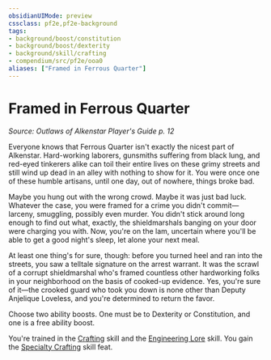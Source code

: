 ```yaml
---
obsidianUIMode: preview
cssclass: pf2e,pf2e-background
tags:
- background/boost/constitution
- background/boost/dexterity
- background/skill/crafting
- compendium/src/pf2e/ooa0
aliases: ["Framed in Ferrous Quarter"]
---
```

# Framed in Ferrous Quarter
*Source: Outlaws of Alkenstar Player's Guide p. 12*  

Everyone knows that Ferrous Quarter isn't exactly the nicest part of Alkenstar. Hard-working laborers, gunsmiths suffering from black lung, and red-eyed tinkerers alike can toil their entire lives on these grimy streets and still wind up dead in an alley with nothing to show for it. You were once one of these humble artisans, until one day, out of nowhere, things broke bad.

Maybe you hung out with the wrong crowd. Maybe it was just bad luck. Whatever the case, you were framed for a crime you didn't commit—larceny, smuggling, possibly even murder. You didn't stick around long enough to find out what, exactly, the shieldmarshals banging on your door were charging you with. Now, you're on the lam, uncertain where you'll be able to get a good night's sleep, let alone your next meal.

At least one thing's for sure, though: before you turned heel and ran into the streets, you saw a telltale signature on the arrest warrant. It was the scrawl of a corrupt shieldmarshal who's framed countless other hardworking folks in your neighborhood on the basis of cooked-up evidence. Yes, you're sure of it—the crooked guard who took you down is none other than Deputy Anjelique Loveless, and you're determined to return the favor.

Choose two ability boosts. One must be to Dexterity or Constitution, and one is a free ability boost.

You're trained in the [Crafting](/compendium/skills.md#Crafting) skill and the [Engineering Lore](/compendium/skills.md#Lore) skill. You gain the [Specialty Crafting](/compendium/feats/specialty-crafting.md) skill feat.